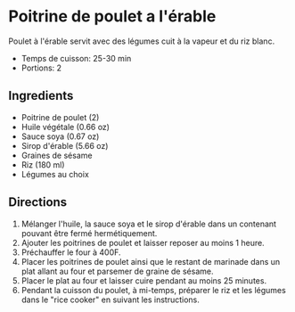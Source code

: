 # Poitrine de poulet a l'érable

Poulet à l'érable servit avec des légumes cuit à la vapeur et du riz blanc.

- Temps de cuisson: 25-30 min
- Portions: 2

## Ingredients

- Poitrine de poulet (2)
- Huile végétale (0.66 oz)
- Sauce soya (0.67 oz)
- Sirop d'érable (5.66 oz)
- Graines de sésame
- Riz (180 ml)
- Légumes au choix

## Directions

1. Mélanger l'huile, la sauce soya et le sirop d'érable dans un contenant pouvant être fermé hermétiquement.
2. Ajouter les poitrines de poulet et laisser reposer au moins 1 heure.
3. Préchauffer le four à 400F.
4. Placer les poitrines de poulet ainsi que le restant de marinade dans un plat allant au four et parsemer de graine de sésame.
5. Placer le plat au four et laisser cuire pendant au moins 25 minutes.
6. Pendant la cuisson du poulet, à mi-temps, préparer le riz et les légumes dans le "rice cooker" en suivant les instructions.
